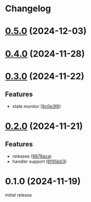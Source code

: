 # Changelog

# [0.5.0](https://github.com/thejoeejoee/go-yafsm/compare/v0.4.0...v0.5.0) (2024-12-03)

# [0.4.0](https://github.com/thejoeejoee/go-yafsm/compare/v0.3.0...v0.4.0) (2024-11-28)

# [0.3.0](https://github.com/thejoeejoee/go-yafsm/compare/v0.2.0...v0.3.0) (2024-11-22)

## Features

* state monitor ([9c0e3f6](https://github.com/thejoeejoee/go-yafsm/commit/9c0e3f6d19e887456f590903c524eebc97e88e42))

# [0.2.0](https://github.com/thejoeejoee/go-yafsm/compare/v0.1.0...v0.2.0) (2024-11-21)

## Features

* releases ([9878aca](https://github.com/thejoeejoee/go-yafsm/commit/9878aca712ddbe037142e45849c74859a1dc4a37))
* handler support ([6f95b03](https://github.com/thejoeejoee/go-yafsm/commit/6f95b0319338b78f5fb5e9194c1ea0c484dca138))

# 0.1.0 (2024-11-19)

initial release
